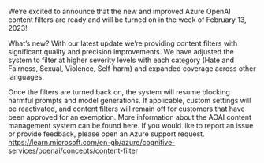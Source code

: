 We’re excited to announce that the new and improved Azure OpenAI content filters are ready and will be turned on in the week of February 13, 2023!
 
What’s new? 
With our latest update we’re providing content filters with significant quality and precision improvements. We have adjusted the system to filter at higher severity levels with each category (Hate and Fairness, Sexual, Violence, Self-harm) and expanded coverage across other languages. 

Once the filters are turned back on, the system will resume blocking harmful prompts and model generations. If applicable, custom settings will be reactivated, and content filters will remain off for customers that have been approved for an exemption. More information about the AOAI content management system can be found here. If you would like to report an issue or provide feedback, please open an Azure support request.   
https://learn.microsoft.com/en-gb/azure/cognitive-services/openai/concepts/content-filter